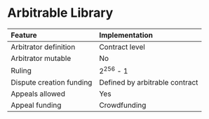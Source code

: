 # Arbitrable Library

| Feature | Implementation |
|:-|:-|
| Arbitrator definition | Contract level |
| Arbitrator mutable | No |
| Ruling | 2<sup>256</sup> - 1 |
| Dispute creation funding | Defined by arbitrable contract |
| Appeals allowed | Yes |
| Appeal funding | Crowdfunding |
